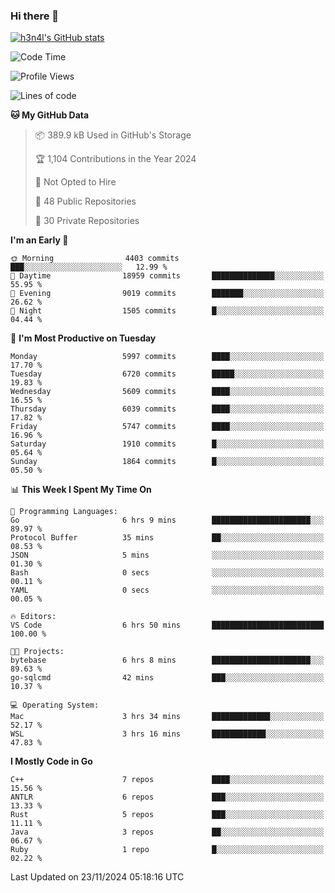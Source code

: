 ### Hi there 👋

[![h3n4l's GitHub stats](https://github-readme-stats.vercel.app/api?username=h3n4l&count_private=true&show_icons=true&theme=radical)](https://github.com/h3n4l/github-readme-stats)

<!--START_SECTION:waka-->
![Code Time](http://img.shields.io/badge/Code%20Time-2%2C014%20hrs%209%20mins-blue)

![Profile Views](http://img.shields.io/badge/Profile%20Views-1-blue)

![Lines of code](https://img.shields.io/badge/From%20Hello%20World%20I%27ve%20Written-12.9%20million%20lines%20of%20code-blue)

**🐱 My GitHub Data** 

> 📦 389.9 kB Used in GitHub's Storage 
 > 
> 🏆 1,104 Contributions in the Year 2024
 > 
> 🚫 Not Opted to Hire
 > 
> 📜 48 Public Repositories 
 > 
> 🔑 30 Private Repositories 
 > 
**I'm an Early 🐤** 

```text
🌞 Morning                4403 commits        ███░░░░░░░░░░░░░░░░░░░░░░   12.99 % 
🌆 Daytime                18959 commits       ██████████████░░░░░░░░░░░   55.95 % 
🌃 Evening                9019 commits        ███████░░░░░░░░░░░░░░░░░░   26.62 % 
🌙 Night                  1505 commits        █░░░░░░░░░░░░░░░░░░░░░░░░   04.44 % 
```
📅 **I'm Most Productive on Tuesday** 

```text
Monday                   5997 commits        ████░░░░░░░░░░░░░░░░░░░░░   17.70 % 
Tuesday                  6720 commits        █████░░░░░░░░░░░░░░░░░░░░   19.83 % 
Wednesday                5609 commits        ████░░░░░░░░░░░░░░░░░░░░░   16.55 % 
Thursday                 6039 commits        ████░░░░░░░░░░░░░░░░░░░░░   17.82 % 
Friday                   5747 commits        ████░░░░░░░░░░░░░░░░░░░░░   16.96 % 
Saturday                 1910 commits        █░░░░░░░░░░░░░░░░░░░░░░░░   05.64 % 
Sunday                   1864 commits        █░░░░░░░░░░░░░░░░░░░░░░░░   05.50 % 
```


📊 **This Week I Spent My Time On** 

```text
💬 Programming Languages: 
Go                       6 hrs 9 mins        ██████████████████████░░░   89.97 % 
Protocol Buffer          35 mins             ██░░░░░░░░░░░░░░░░░░░░░░░   08.53 % 
JSON                     5 mins              ░░░░░░░░░░░░░░░░░░░░░░░░░   01.30 % 
Bash                     0 secs              ░░░░░░░░░░░░░░░░░░░░░░░░░   00.11 % 
YAML                     0 secs              ░░░░░░░░░░░░░░░░░░░░░░░░░   00.05 % 

🔥 Editors: 
VS Code                  6 hrs 50 mins       █████████████████████████   100.00 % 

🐱‍💻 Projects: 
bytebase                 6 hrs 8 mins        ██████████████████████░░░   89.63 % 
go-sqlcmd                42 mins             ███░░░░░░░░░░░░░░░░░░░░░░   10.37 % 

💻 Operating System: 
Mac                      3 hrs 34 mins       █████████████░░░░░░░░░░░░   52.17 % 
WSL                      3 hrs 16 mins       ████████████░░░░░░░░░░░░░   47.83 % 
```

**I Mostly Code in Go** 

```text
C++                      7 repos             ████░░░░░░░░░░░░░░░░░░░░░   15.56 % 
ANTLR                    6 repos             ███░░░░░░░░░░░░░░░░░░░░░░   13.33 % 
Rust                     5 repos             ███░░░░░░░░░░░░░░░░░░░░░░   11.11 % 
Java                     3 repos             ██░░░░░░░░░░░░░░░░░░░░░░░   06.67 % 
Ruby                     1 repo              █░░░░░░░░░░░░░░░░░░░░░░░░   02.22 % 
```




 Last Updated on 23/11/2024 05:18:16 UTC
<!--END_SECTION:waka-->

